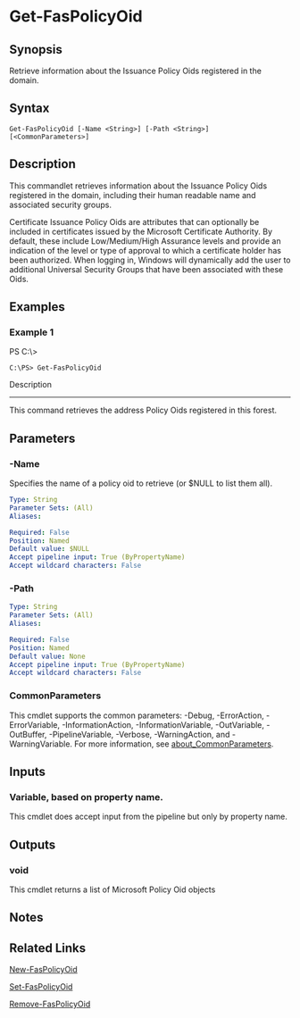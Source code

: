 # Get-FasPolicyOid

## Synopsis
Retrieve information about the Issuance Policy Oids registered in the domain.

## Syntax

```
Get-FasPolicyOid [-Name <String>] [-Path <String>] [<CommonParameters>]
```

## Description
This commandlet retrieves information about the Issuance Policy Oids registered in the domain, including their human readable name and associated security groups.

Certificate Issuance Policy Oids are attributes that can optionally be included in certificates issued by the Microsoft Certificate Authority. 
By default, these include Low/Medium/High Assurance levels and provide an indication of the level or type of approval to which a certificate holder has been authorized. 
When logging in, Windows will dynamically add the user to additional Universal Security Groups that have been associated with these Oids.

## Examples

### Example 1
PS C:\\\>

```
C:\PS> Get-FasPolicyOid
```

Description

-----------

This command retrieves the address Policy Oids registered in this forest.

## Parameters

### -Name
Specifies the name of a policy oid to retrieve (or $NULL to list them all).

```yaml
Type: String
Parameter Sets: (All)
Aliases:

Required: False
Position: Named
Default value: $NULL
Accept pipeline input: True (ByPropertyName)
Accept wildcard characters: False
```

### -Path
```yaml
Type: String
Parameter Sets: (All)
Aliases:

Required: False
Position: Named
Default value: None
Accept pipeline input: True (ByPropertyName)
Accept wildcard characters: False
```

### CommonParameters
This cmdlet supports the common parameters: -Debug, -ErrorAction, -ErrorVariable, -InformationAction, -InformationVariable, -OutVariable, -OutBuffer, -PipelineVariable, -Verbose, -WarningAction, and -WarningVariable. For more information, see [about_CommonParameters](http://go.microsoft.com/fwlink/?LinkID=113216).

## Inputs

### Variable, based on property name.
This cmdlet does accept input from the pipeline but only by property name.

## Outputs

### void
This cmdlet returns a list of Microsoft Policy Oid objects

## Notes

## Related Links

[New-FasPolicyOid]()

[Set-FasPolicyOid]()

[Remove-FasPolicyOid]()


